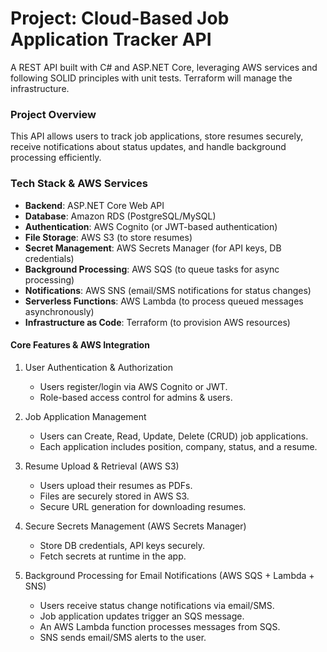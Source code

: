 # Project: Cloud-Based Job Application Tracker API
A REST API built with C# and ASP.NET Core, leveraging AWS services and following SOLID principles with unit tests. Terraform will manage the infrastructure.

### Project Overview

This API allows users to track job applications, store resumes securely, receive notifications about status updates, and handle background processing efficiently.

### Tech Stack & AWS Services

+ __Backend__: ASP.NET Core Web API
+ __Database__: Amazon RDS (PostgreSQL/MySQL)
+ __Authentication__: AWS Cognito (or JWT-based authentication)
+ __File Storage__: AWS S3 (to store resumes)
+ __Secret Management__: AWS Secrets Manager (for API keys, DB credentials)
+ __Background Processing__: AWS SQS (to queue tasks for async processing)
+ __Notifications__: AWS SNS (email/SMS notifications for status changes)
+ __Serverless Functions__: AWS Lambda (to process queued messages asynchronously)
+ __Infrastructure as Code__: Terraform (to provision AWS resources)

#### Core Features & AWS Integration

1. User Authentication & Authorization
    - Users register/login via AWS Cognito or JWT.
    - Role-based access control for admins & users.

2. Job Application Management
    - Users can Create, Read, Update, Delete (CRUD) job applications.
    - Each application includes position, company, status, and a resume.

3. Resume Upload & Retrieval (AWS S3)
    - Users upload their resumes as PDFs.
    - Files are securely stored in AWS S3.
    - Secure URL generation for downloading resumes.

4. Secure Secrets Management (AWS Secrets Manager)
    - Store DB credentials, API keys securely.
    - Fetch secrets at runtime in the app.

5. Background Processing for Email Notifications (AWS SQS + Lambda + SNS)
    - Users receive status change notifications via email/SMS.
    - Job application updates trigger an SQS message.
    - An AWS Lambda function processes messages from SQS.
    - SNS sends email/SMS alerts to the user.
